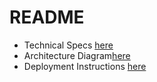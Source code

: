 # README
- Technical Specs [here](./docs/SERVICE_TECH_SPEC.md)
- Architecture Diagram[here](./docs/architecture.png)
- Deployment Instructions [here](./docs/DEPLOYMENT.md)